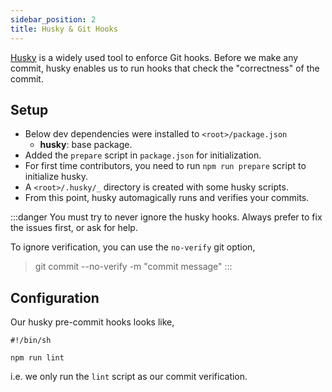 ```yaml
---
sidebar_position: 2
title: Husky & Git Hooks
---
```


[Husky](https://typicode.github.io/husky/) is a widely used tool to enforce Git hooks.
Before we make any commit, husky enables us to run hooks that check the "correctness" of the commit.

## Setup
* Below dev dependencies were installed to `<root>/package.json`
  * **husky**: base package.
* Added the `prepare` script in `package.json` for initialization.
* For first time contributors, you need to run `npm run prepare` script to initialize husky.
* A `<root>/.husky/_` directory is created with some husky scripts.
* From this point, husky automagically runs and verifies your commits.

:::danger
You must try to never ignore the husky hooks. Always prefer to fix the issues first, or ask for help.

To ignore verification, you can use the `no-verify` git option,
> git commit --no-verify -m "commit message"
:::

## Configuration
Our husky pre-commit hooks looks like,
```shell
#!/bin/sh

npm run lint
```
i.e. we only run the `lint` script as our commit verification.
